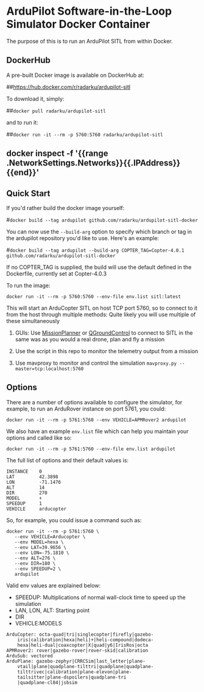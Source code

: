 ArduPilot Software-in-the-Loop Simulator Docker Container
=========================================================

The purpose of this is to run an ArduPilot SITL from within Docker.

DockerHub
---------

A pre-built Docker image is available on DockerHub at:

##https://hub.docker.com/r/radarku/ardupilot-sitl

To download it, simply:

##`docker pull radarku/ardupilot-sitl`
 
and to run it:

##`docker run -it --rm -p 5760:5760 radarku/ardupilot-sitl`
## docker inspect -f '{{range .NetworkSettings.Networks}}{{.IPAddress}}{{end}}' <CONTAINER ID>

Quick Start
-----------

If you'd rather build the docker image yourself:

#`docker build --tag ardupilot github.com/radarku/ardupilot-sitl-docker`

You can now use the `--build-arg` option to specify which branch or tag in the ardupilot
repository you'd like to use. Here's an example:

#`docker build --tag ardupilot --build-arg COPTER_TAG=Copter-4.0.1 github.com/radarku/ardupilot-sitl-docker`

If no COPTER_TAG is supplied, the build will use the default defined in the Dockerfile, currently set at Copter-4.0.3

To run the image:

`docker run -it --rm -p 5760:5760 --env-file env.list sitl:latest`

This will start an ArduCopter SITL on host TCP port 5760, so to connect to it from the host through multiple methods:
Quite likely you will use multiple of these simultaneously
1. GUIs: Use [MissionPlanner]() or [QGroundControl]() to connect to SITL in the same was as you would a real drone, plan and fly a mission
2. Use the script in this repo to monitor the telemetry output from a mission 

3. Use mavproxy to monitor and control the simulation
`mavproxy.py --master=tcp:localhost:5760`

Options
-------

There are a number of options available to configure the simulator, for example, to run an ArduRover instance on port 5761, you could:

`docker run -it --rm -p 5761:5760 --env VEHICLE=APMRover2 ardupilot`

We also have an example `env.list` file which can help you maintain your options and called like so:

`docker run -it --rm -p 5761:5760 --env-file env.list ardupilot`

The full list of options and their default values is:

```
INSTANCE    0
LAT         42.3898
LON         -71.1476
ALT         14
DIR         270
MODEL       +
SPEEDUP     1
VEHICLE     arducopter
```

So, for example, you could issue a command such as:

```
docker run -it --rm -p 5761:5760 \
   --env VEHICLE=Arducopter \
   --env MODEL=hexa \
   --env LAT=39.9656 \
   --env LON=-75.1810 \
   --env ALT=276 \
   --env DIR=180 \
   --env SPEEDUP=2 \
   ardupilot
```

Valid env values are explained below:
* SPEEDUP: Multiplications of normal wall-clock time to speed up the simulation
* LAN, LON, ALT: Starting point
* DIR
* VEHICLE:MODELS
```
ArduCopter: octa-quad|tri|singlecopter|firefly|gazebo-
    iris|calibration|hexa|heli|+|heli-compound|dodeca-
    hexa|heli-dual|coaxcopter|X|quad|y6|IrisRos|octa
APMRover2: rover|gazebo-rover|rover-skid|calibration
ArduSub: vectored
ArduPlane: gazebo-zephyr|CRRCSim|last_letter|plane-
    vtail|plane|quadplane-tilttri|quadplane|quadplane-
    tilttrivec|calibration|plane-elevon|plane-
    tailsitter|plane-dspoilers|quadplane-tri
    |quadplane-cl84|jsbsim
```
